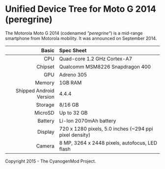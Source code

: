 Unified Device Tree for Moto G 2014 (peregrine)
===========================================

The Motorola Moto G 2014 (codenamed _"peregrine"_) is a mid-range smartphone from Motorola mobility.
It was announced on September 2014.

Basic   | Spec Sheet
-------:|:-------------------------
CPU     | Quad-core 1.2 GHz Cortex-A7
Chipset | Qualcomm MSM8226 Snapdragon 400
GPU     | Adreno 305
Memory  | 1GB RAM
Shipped Android Version | 4.4.4
Storage | 8/16 GB
MicroSD | Up to 32 GB
Battery | Li-Ion 2070mAh battery
Display | 720 x 1280 pixels, 5.0 inches (~294 ppi pixel density)
Camera  | 8 MP, 3264 х 2448 pixels, autofocus, LED flash

Copyright 2015 - The CyanogenMod Project.

